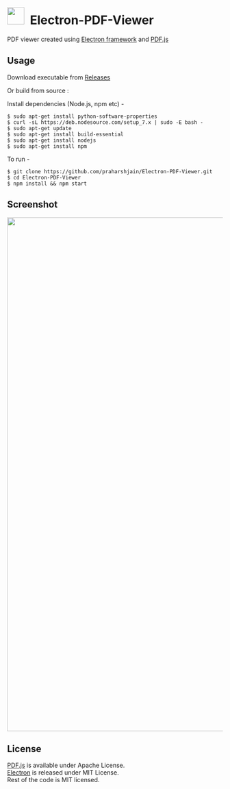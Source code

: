 <img src="https://github.com/praharshjain/Electron-PDF-Viewer/blob/master/icon.ico" width="40">&nbsp;&nbsp;Electron-PDF-Viewer
==========  

PDF viewer created using [Electron framework](https://electron.atom.io) and [PDF.js](https://mozilla.github.io/pdf.js)  

Usage
----------------

Download executable from [Releases](https://github.com/praharshjain/Electron-PDF-Viewer/releases)

Or build from source :

Install dependencies (Node.js, npm etc) -
```
$ sudo apt-get install python-software-properties
$ curl -sL https://deb.nodesource.com/setup_7.x | sudo -E bash -
$ sudo apt-get update
$ sudo apt-get install build-essential
$ sudo apt-get install nodejs
$ sudo apt-get install npm
```
To run -
```
$ git clone https://github.com/praharshjain/Electron-PDF-Viewer.git
$ cd Electron-PDF-Viewer
$ npm install && npm start
```
Screenshot
----------------  
<img src="https://github.com/praharshjain/Electron-PDF-Viewer/blob/master/screenshot.png" width="1200">
  
License
----------------
[PDF.js](https://github.com/mozilla/pdf.js) is available under  Apache License.  
[Electron](https://github.com/electron/electron) is released under MIT License.  
Rest of the code is MIT licensed.
